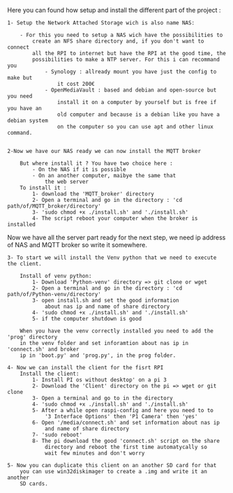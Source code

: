 Here you can found how setup and install the different part of the
project :

	1- Setup the Network Attached Storage wich is also name NAS:

		- For this you need to setup a NAS wich have the possibilities to
			create an NFS share directory and, if you don't want to connect
			all the RPI to internet but have the RPI at the good time, the
			possibilities to make a NTP server. For this i can recommand you
				- Synology : allready mount you have just the config to make but
					it cost 200€
				- OpenMediaVault : based and debian and open-source but you need
					install it on a computer by yourself but is free if you have an
					old computer and because is a debian like you have a debian system
					on the computer so you can use apt and other linux command.
		

	2-Now we have our NAS ready we can now install the MQTT broker

		But where install it ? You have two choice here :
			- On the NAS if it is possible
			- On an another computer, maibye the same that
				the web server
		To install it :
			1- download the 'MQTT_broker' directory
			2- Open a terminal and go in the directory : 'cd path/of/MQTT_broker/directory'
			3- 'sudo chmod +x ./install.sh' and './install.sh'
			4- The script reboot your computer when the broker is installed

Now we have all the server part ready for the next step, we need
ip address of NAS and MQTT broker so write it somewhere.


	3- To start we will install the Venv python that we need to execute the client.

		Install of venv python:
			1- Download 'Python-venv' directory => git clone or wget
			2- Open a terminal and go in the directory : 'cd path/of/Python-venv/directory'
			3- open install.sh and set the good information
				about nas ip and name of share directory
			4- 'sudo chmod +x ./install.sh' and './install.sh'
			5- if the computer shutdown is good
		
		When you have the venv correctly installed you need to add the 'prog' directory
		in the venv folder and set inforamtion about nas ip in 'connect.sh' and broker
		ip in 'boot.py' and 'prog.py', in the prog folder.
			
	4- Now we can install the client for the fisrt RPI
		Install the client:
			1- Install PI os without desktop' on a pi 3
			2- Download the 'Client' directory on the pi => wget or git clone
			3- Open a terminal and go to in the directory
			4- 'sudo chmod +x ./install.sh' and './install.sh'
			5- After a while open raspi-config and here you need to to
				'3 Interface Options' then 'P1 Camera' then 'yes'
			6- Open '/media/connect.sh' and set information about nas ip
				and name of share directory
			7- 'sudo reboot'
			8- The pi download the good 'connect.sh' script on the share
				directory and reboot the first time automatycally so
				wait few minutes and don't worry
			
	5- Now you can duplicate this client on an another SD card for that
		you can use win32diskimager to create a .img and write it an another
		SD cards.